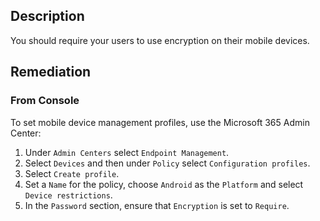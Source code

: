 ## Description

You should require your users to use encryption on their mobile devices.

## Remediation

### From Console

To set mobile device management profiles, use the Microsoft 365 Admin Center:

1. Under `Admin Centers` select `Endpoint Management`.
2. Select `Devices` and then under `Policy` select `Configuration profiles`.
3. Select `Create profile`.
4. Set a `Name` for the policy, choose `Android` as the `Platform` and select `Device restrictions`.
5. In the `Password` section, ensure that `Encryption` is set to `Require`.
